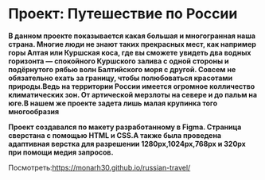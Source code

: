# Проект: Путешествие по России

**В данном проекте показывается какая большая и многогранная наша страна. Многие люди не знают таких прекрасных мест, как например горы Алтая или Куршская коса, где вы сможете увидеть два водных горизонта — спокойного Куршского залива с одной стороны и подёрнутого рябью волн Балтийского моря с другой. Совсем не обязательно ехать за границу, чтобы полюбоваться красотами природы.Ведь на территории России имеется огромное колличество климатических зон. От артической мерзлоты на севере и до пальм на юге.В нашем же проекте задета лишь малая крупинка того многообразия**

**Проект создавался по макету разработанному в Figma. Страница сверстана с помощью HTML и CSS.А также была проведена адаптивная верстка для разрешении 1280px,1024px,768px и 320px при помощи медия запросов.**

Посмотреть:https://monarh30.github.io/russian-travel/
